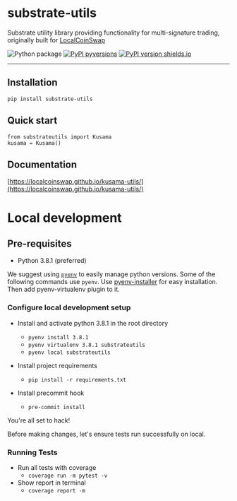 # substrate-utils
Substrate utility library providing functionality for multi-signature trading, originally built for [LocalCoinSwap](https://localcoinswap.com)

![Python package](https://github.com/LocalCoinSwap/substrate-utils/workflows/Python%20package/badge.svg) [![PyPI pyversions](https://img.shields.io/pypi/pyversions/substrate.svg?v-0.0.3)](https://pypi.org/project/substrate/) [![PyPI version shields.io](https://img.shields.io/pypi/v/substrateutils.svg)](https://pypi.python.org/pypi/substrateutils/)



----

## Installation
```
pip install substrate-utils
```

## Quick start
```
from substrateutils import Kusama
kusama = Kusama()
```

## Documentation

[https://localcoinswap.github.io/kusama-utils/](https://localcoinswap.github.io/kusama-utils/)

# Local development

## Pre-requisites

 - Python 3.8.1 (preferred)

We suggest using [`pyenv`](https://github.com/pyenv/pyenv-virtualenv) to easily manage python versions. Some of the following commands use `pyenv`.
Use [pyenv-installer](https://github.com/pyenv/pyenv-installer) for easy installation. Then add pyenv-virtualenv plugin to it.

### Configure local development setup

 - Install and activate python 3.8.1 in the root directory
    - `pyenv install 3.8.1`
    - `pyenv virtualenv 3.8.1 substrateutils`
    - `pyenv local substrateutils`

 - Install project requirements
    - `pip install -r requirements.txt`

 - Install precommit hook
    - `pre-commit install`

You're all set to hack!

Before making changes, let's ensure tests run successfully on local.

### Running Tests

 - Run all tests with coverage
    - `coverage run -m pytest -v`
 - Show report in terminal
    - `coverage report -m`
